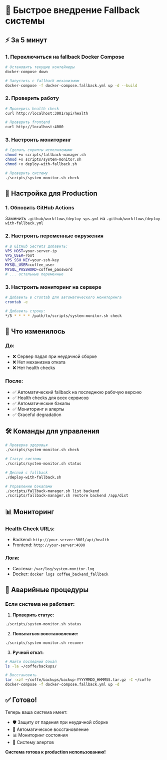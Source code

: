 # 🚀 Быстрое внедрение Fallback системы

## ⚡ За 5 минут

### 1. Переключиться на fallback Docker Compose

```bash
# Остановить текущие контейнеры
docker-compose down

# Запустить с fallback механизмом
docker-compose -f docker-compose.fallback.yml up -d --build
```

### 2. Проверить работу

```bash
# Проверить health check
curl http://localhost:3001/api/health

# Проверить frontend
curl http://localhost:4000
```

### 3. Настроить мониторинг

```bash
# Сделать скрипты исполняемыми
chmod +x scripts/fallback-manager.sh
chmod +x scripts/system-monitor.sh
chmod +x deploy-with-fallback.sh

# Проверить систему
./scripts/system-monitor.sh check
```

## 🔧 Настройка для Production

### 1. Обновить GitHub Actions

Заменить `.github/workflows/deploy-vps.yml` на `.github/workflows/deploy-with-fallback.yml`

### 2. Настроить переменные окружения

```bash
# В GitHub Secrets добавить:
VPS_HOST=your-server-ip
VPS_USER=root
VPS_SSH_KEY=your-ssh-key
MYSQL_USER=coffee_user
MYSQL_PASSWORD=coffee_password
# ... остальные переменные
```

### 3. Настроить мониторинг на сервере

```bash
# Добавить в crontab для автоматического мониторинга
crontab -e

# Добавить строку:
*/5 * * * * /path/to/scripts/system-monitor.sh check
```

## 🎯 Что изменилось

### До:
- ❌ Сервер падал при неудачной сборке
- ❌ Нет механизма отката
- ❌ Нет health checks

### После:
- ✅ Автоматический fallback на последнюю рабочую версию
- ✅ Health checks для всех сервисов
- ✅ Автоматические бэкапы
- ✅ Мониторинг и алерты
- ✅ Graceful degradation

## 🛠️ Команды для управления

```bash
# Проверка здоровья
./scripts/system-monitor.sh check

# Статус системы
./scripts/system-monitor.sh status

# Деплой с fallback
./deploy-with-fallback.sh

# Управление бэкапами
./scripts/fallback-manager.sh list backend
./scripts/fallback-manager.sh restore backend /app/dist
```

## 📊 Мониторинг

### Health Check URLs:
- Backend: `http://your-server:3001/api/health`
- Frontend: `http://your-server:4000`

### Логи:
- Система: `/var/log/system-monitor.log`
- Docker: `docker logs coffee_backend_fallback`

## 🚨 Аварийные процедуры

### Если система не работает:

1. **Проверить статус:**
```bash
./scripts/system-monitor.sh status
```

2. **Попытаться восстановление:**
```bash
./scripts/system-monitor.sh recover
```

3. **Ручной откат:**
```bash
# Найти последний бэкап
ls -la ~/coffe/backups/

# Восстановить
tar -xzf ~/coffe/backups/backup-YYYYMMDD_HHMMSS.tar.gz -C ~/coffe
docker-compose -f docker-compose.fallback.yml up -d
```

## ✅ Готово!

Теперь ваша система имеет:
- 🛡️ Защиту от падения при неудачной сборке
- 🔄 Автоматическое восстановление
- 📊 Мониторинг состояния
- 🚨 Систему алертов

**Система готова к production использованию!**


